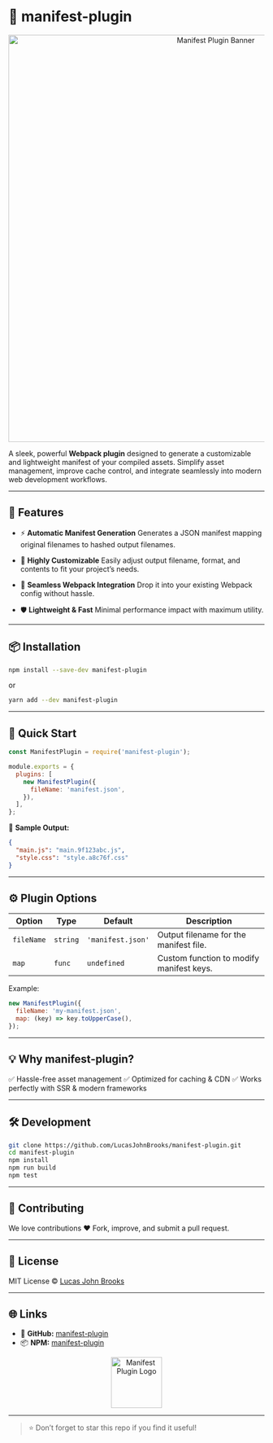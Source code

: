 # 🚀 manifest-plugin

<p align="center">
  <img src="https://raw.githubusercontent.com/LucasJohnBrooks/manifest-plugin/main/banner.png" alt="Manifest Plugin Banner" width="800"/>
</p>

A sleek, powerful **Webpack plugin** designed to generate a customizable and lightweight manifest of your compiled assets. Simplify asset management, improve cache control, and integrate seamlessly into modern web development workflows.

---

## 🌟 Features

* ⚡ **Automatic Manifest Generation**
  Generates a JSON manifest mapping original filenames to hashed output filenames.

* 🎨 **Highly Customizable**
  Easily adjust output filename, format, and contents to fit your project’s needs.

* 🔗 **Seamless Webpack Integration**
  Drop it into your existing Webpack config without hassle.

* 🛡️ **Lightweight & Fast**
  Minimal performance impact with maximum utility.

---

## 📦 Installation

```bash
npm install --save-dev manifest-plugin
```

or

```bash
yarn add --dev manifest-plugin
```

---

## 🚀 Quick Start

```js
const ManifestPlugin = require('manifest-plugin');

module.exports = {
  plugins: [
    new ManifestPlugin({
      fileName: 'manifest.json',
    }),
  ],
};
```

📄 **Sample Output:**

```json
{
  "main.js": "main.9f123abc.js",
  "style.css": "style.a8c76f.css"
}
```

---

## ⚙️ Plugin Options

| Option     | Type     | Default           | Description                              |
| ---------- | -------- | ----------------- | ---------------------------------------- |
| `fileName` | `string` | `'manifest.json'` | Output filename for the manifest file.   |
| `map`      | `func`   | `undefined`       | Custom function to modify manifest keys. |

Example:

```js
new ManifestPlugin({
  fileName: 'my-manifest.json',
  map: (key) => key.toUpperCase(),
});
```

---

## 💡 Why manifest-plugin?

✅ Hassle-free asset management
✅ Optimized for caching & CDN
✅ Works perfectly with SSR & modern frameworks

---

## 🛠 Development

```bash
git clone https://github.com/LucasJohnBrooks/manifest-plugin.git
cd manifest-plugin
npm install
npm run build
npm test
```

---

## 🙌 Contributing

We love contributions ❤️
Fork, improve, and submit a pull request.

---

## 📄 License

MIT License © [Lucas John Brooks](https://github.com/LucasJohnBrooks)

---

## 🌐 Links

* 🔗 **GitHub:** [manifest-plugin](https://github.com/LucasJohnBrooks/manifest-plugin)
* 📦 **NPM:** [manifest-plugin](https://www.npmjs.com/package/manifest-plugin)

<p align="center">
  <img src="https://raw.githubusercontent.com/LucasJohnBrooks/manifest-plugin/main/logo.png" alt="Manifest Plugin Logo" width="100"/>
</p>

---

> ⭐ Don’t forget to star this repo if you find it useful!
